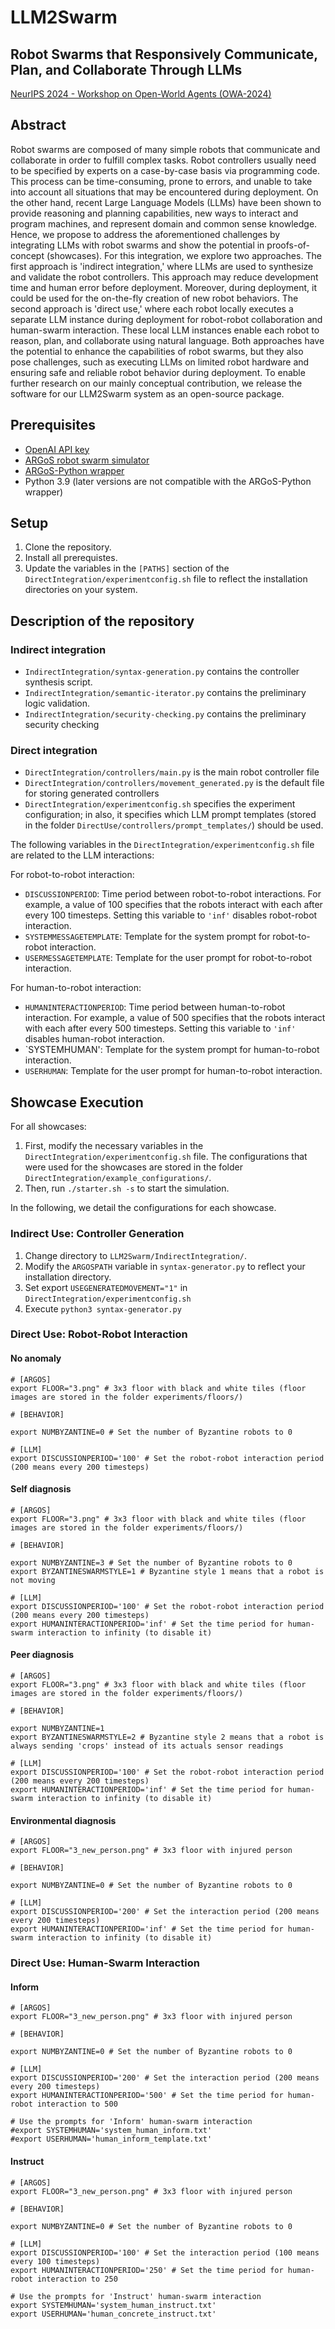 # LLM2Swarm
## Robot Swarms that Responsively Communicate, Plan, and Collaborate Through LLMs

[NeurIPS 2024 - Workshop on Open-World Agents (OWA-2024)](https://sites.google.com/view/open-world-agents/home)


## Abstract

Robot swarms are composed of many simple robots that communicate and collaborate in order to fulfill complex tasks. Robot controllers usually need to be specified by experts on a case-by-case basis via programming code. This process can be time-consuming, prone to errors, and unable to take into account all situations that may be encountered during deployment. On the other hand, recent Large Language Models (LLMs) have been shown to provide reasoning and planning capabilities, new ways to interact and program machines, and represent domain and common sense knowledge. Hence, we propose to address the aforementioned challenges by integrating LLMs with robot swarms and show the potential in proofs-of-concept (showcases). For this integration, we explore two approaches. The first approach is 'indirect integration,' where LLMs are used to synthesize and validate the robot controllers. This approach may reduce development time and human error before deployment. Moreover, during deployment, it could be used for the on-the-fly creation of new robot behaviors. The second approach is 'direct use,' where each robot locally executes a separate LLM instance during deployment for robot-robot collaboration and human-swarm interaction. These local LLM instances enable each robot to reason, plan, and collaborate using natural language. Both approaches have the potential to enhance the capabilities of robot swarms, but they also pose challenges, such as executing LLMs on limited robot hardware and ensuring safe and reliable robot behavior during deployment. To enable further research on our mainly conceptual contribution, we release the software for our LLM2Swarm system as an open-source package.

## Prerequisites

- [OpenAI API key](https://platform.openai.com/docs/overview)
- [ARGoS robot swarm simulator](https://github.com/ilpincy/argos3)
- [ARGoS-Python wrapper](https://zenodo.org/records/13765570)
- Python 3.9 (later versions are not compatible with the ARGoS-Python wrapper)

## Setup

1. Clone the repository.
2. Install all prerequistes.
3. Update the variables in the `[PATHS]` section of the `DirectIntegration/experimentconfig.sh` file to reflect the installation directories on your system.


## Description of the repository


### Indirect integration

- `IndirectIntegration/syntax-generation.py` contains the controller synthesis script.
- `IndirectIntegration/semantic-iterator.py` contains the preliminary logic validation.
- `IndirectIntegration/security-checking.py` contains the preliminary security checking


### Direct integration
- `DirectIntegration/controllers/main.py` is the main robot controller file
- `DirectIntegration/controllers/movement_generated.py` is the default file for storing generated controllers
- `DirectIntegration/experimentconfig.sh` specifies the experiment configuration; in also, it specifies which LLM prompt templates (stored in the folder `DirectUse/controllers/prompt_templates/`) should be used.

The following variables in the `DirectIntegration/experimentconfig.sh` file are related to the LLM interactions:

For robot-to-robot interaction:
- `DISCUSSIONPERIOD`: Time period between robot-to-robot interactions. For example, a value of 100 specifies that the robots interact with each after every 100 timesteps. Setting this variable to `'inf'` disables robot-robot interaction.
- `SYSTEMMESSAGETEMPLATE`: Template for the system prompt for robot-to-robot interaction.
- `USERMESSAGETEMPLATE`: Template for the user prompt for robot-to-robot interaction.


For human-to-robot interaction:
- `HUMANINTERACTIONPERIOD`: Time period between human-to-robot interaction. For example, a value of 500 specifies that the robots interact with each after every 500 timesteps. Setting this variable to `'inf'` disables human-robot interaction. 
- `SYSTEMHUMAN': Template for the system prompt for human-to-robot interaction.
- `USERHUMAN`: Template for the user prompt for human-to-robot interaction.


## Showcase Execution
 
For all showcases:
1. First, modify the necessary variables in the `DirectIntegration/experimentconfig.sh` file. The configurations that were used for the showcases are stored in the folder `DirectIntegration/example_configurations/`.
2. Then, run `./starter.sh -s` to start the simulation.

In the following, we detail the configurations for each showcase.

### Indirect Use: Controller Generation

1. Change directory to `LLM2Swarm/IndirectIntegration/`.
2. Modify the `ARGOSPATH` variable in `syntax-generator.py` to reflect your installation directory.
3. Set export `USEGENERATEDMOVEMENT="1"` in `DirectIntegration/experimentconfig.sh` 
4. Execute `python3 syntax-generator.py`


### Direct Use: Robot-Robot Interaction

#### No anomaly

```
# [ARGOS]
export FLOOR="3.png" # 3x3 floor with black and white tiles (floor images are stored in the folder experiments/floors/)

# [BEHAVIOR]

export NUMBYZANTINE=0 # Set the number of Byzantine robots to 0

# [LLM]
export DISCUSSIONPERIOD='100' # Set the robot-robot interaction period (200 means every 200 timesteps)
```

#### Self diagnosis

```
# [ARGOS]
export FLOOR="3.png" # 3x3 floor with black and white tiles (floor images are stored in the folder experiments/floors/)

# [BEHAVIOR]

export NUMBYZANTINE=3 # Set the number of Byzantine robots to 0
export BYZANTINESWARMSTYLE=1 # Byzantine style 1 means that a robot is not moving

# [LLM]
export DISCUSSIONPERIOD='100' # Set the robot-robot interaction period (200 means every 200 timesteps)
export HUMANINTERACTIONPERIOD='inf' # Set the time period for human-swarm interaction to infinity (to disable it)

```

#### Peer diagnosis

```
# [ARGOS]
export FLOOR="3.png" # 3x3 floor with black and white tiles (floor images are stored in the folder experiments/floors/)

# [BEHAVIOR]

export NUMBYZANTINE=1
export BYZANTINESWARMSTYLE=2 # Byzantine style 2 means that a robot is always sending 'crops' instead of its actuals sensor readings

# [LLM]
export DISCUSSIONPERIOD='100' # Set the robot-robot interaction period (200 means every 200 timesteps)
export HUMANINTERACTIONPERIOD='inf' # Set the time period for human-swarm interaction to infinity (to disable it)
```

#### Environmental diagnosis

```
# [ARGOS]
export FLOOR="3_new_person.png" # 3x3 floor with injured person

# [BEHAVIOR]

export NUMBYZANTINE=0 # Set the number of Byzantine robots to 0

# [LLM]
export DISCUSSIONPERIOD='200' # Set the interaction period (200 means every 200 timesteps)
export HUMANINTERACTIONPERIOD='inf' # Set the time period for human-swarm interaction to infinity (to disable it)
```

### Direct Use: Human-Swarm Interaction

#### Inform

```
# [ARGOS]
export FLOOR="3_new_person.png" # 3x3 floor with injured person

# [BEHAVIOR]

export NUMBYZANTINE=0 # Set the number of Byzantine robots to 0

# [LLM]
export DISCUSSIONPERIOD='200' # Set the interaction period (200 means every 200 timesteps)
export HUMANINTERACTIONPERIOD='500' # Set the time period for human-robot interaction to 500

# Use the prompts for 'Inform' human-swarm interaction
#export SYSTEMHUMAN='system_human_inform.txt'
#export USERHUMAN='human_inform_template.txt'
```

#### Instruct

```
# [ARGOS]
export FLOOR="3_new_person.png" # 3x3 floor with injured person

# [BEHAVIOR]

export NUMBYZANTINE=0 # Set the number of Byzantine robots to 0

# [LLM]
export DISCUSSIONPERIOD='100' # Set the interaction period (100 means every 100 timesteps)
export HUMANINTERACTIONPERIOD='250' # Set the time period for human-robot interaction to 250

# Use the prompts for 'Instruct' human-swarm interaction
export SYSTEMHUMAN='system_human_instruct.txt'
export USERHUMAN='human_concrete_instruct.txt'
```